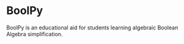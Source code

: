BoolPy
======

BoolPy is an educational aid for students learning algebraic Boolean Algebra simplification. 
